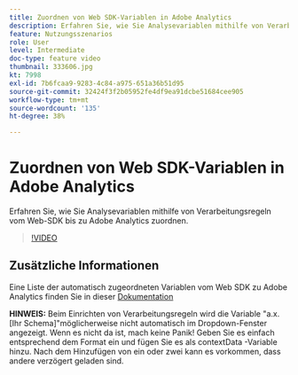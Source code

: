 ```yaml
---
title: Zuordnen von Web SDK-Variablen in Adobe Analytics
description: Erfahren Sie, wie Sie Analysevariablen mithilfe von Verarbeitungsregeln vom Web-SDK bis zu Adobe Analytics zuordnen.
feature: Nutzungsszenarios
role: User
level: Intermediate
doc-type: feature video
thumbnail: 333606.jpg
kt: 7998
exl-id: 7b6fcaa9-9283-4c84-a975-651a36b51d95
source-git-commit: 32424f3f2b05952fe4df9ea91dcbe51684cee905
workflow-type: tm+mt
source-wordcount: '135'
ht-degree: 38%

---
```


# Zuordnen von Web SDK-Variablen in Adobe Analytics

Erfahren Sie, wie Sie Analysevariablen mithilfe von Verarbeitungsregeln vom Web-SDK bis zu Adobe Analytics zuordnen.

>[!VIDEO](https://video.tv.adobe.com/v/333606/?quality=12&learn=on)

## Zusätzliche Informationen

Eine Liste der automatisch zugeordneten Variablen vom Web SDK zu Adobe Analytics finden Sie in dieser [Dokumentation](https://experienceleague.adobe.com/docs/experience-platform/edge/data-collection/adobe-analytics/automatically-mapped-vars.html)

**HINWEIS:** Beim Einrichten von Verarbeitungsregeln wird die Variable &quot;a.x.[Ihr Schema]&quot;möglicherweise nicht automatisch im Dropdown-Fenster angezeigt. Wenn es nicht da ist, mach keine Panik! Geben Sie es einfach entsprechend dem Format ein und fügen Sie es als contextData -Variable hinzu. Nach dem Hinzufügen von ein oder zwei kann es vorkommen, dass andere verzögert geladen sind.
